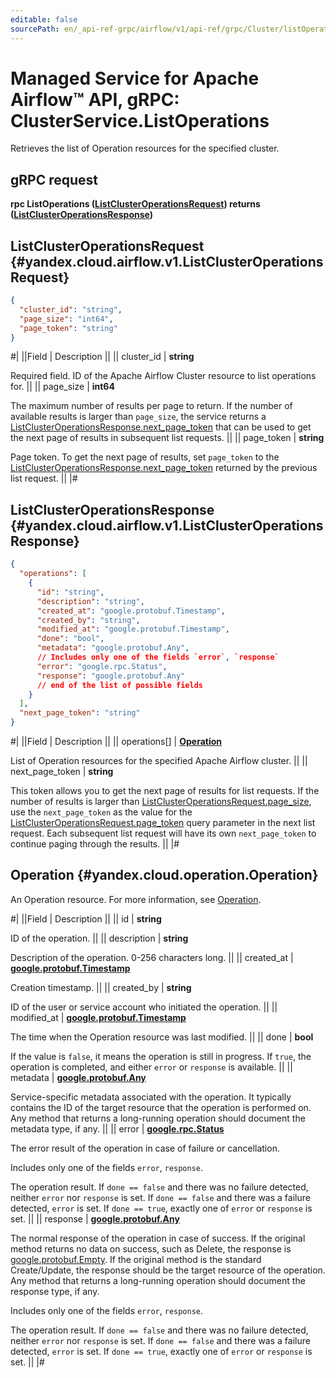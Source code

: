 ```yaml
---
editable: false
sourcePath: en/_api-ref-grpc/airflow/v1/api-ref/grpc/Cluster/listOperations.md
---
```


# Managed Service for Apache Airflow™ API, gRPC: ClusterService.ListOperations

Retrieves the list of Operation resources for the specified cluster.

## gRPC request

**rpc ListOperations ([ListClusterOperationsRequest](#yandex.cloud.airflow.v1.ListClusterOperationsRequest)) returns ([ListClusterOperationsResponse](#yandex.cloud.airflow.v1.ListClusterOperationsResponse))**

## ListClusterOperationsRequest {#yandex.cloud.airflow.v1.ListClusterOperationsRequest}

```json
{
  "cluster_id": "string",
  "page_size": "int64",
  "page_token": "string"
}
```

#|
||Field | Description ||
|| cluster_id | **string**

Required field. ID of the Apache Airflow Cluster resource to list operations for. ||
|| page_size | **int64**

The maximum number of results per page to return. If the number of available
results is larger than `page_size`, the service returns a [ListClusterOperationsResponse.next_page_token](#yandex.cloud.airflow.v1.ListClusterOperationsResponse)
that can be used to get the next page of results in subsequent list requests. ||
|| page_token | **string**

Page token.  To get the next page of results, set `page_token` to the [ListClusterOperationsResponse.next_page_token](#yandex.cloud.airflow.v1.ListClusterOperationsResponse)
returned by the previous list request. ||
|#

## ListClusterOperationsResponse {#yandex.cloud.airflow.v1.ListClusterOperationsResponse}

```json
{
  "operations": [
    {
      "id": "string",
      "description": "string",
      "created_at": "google.protobuf.Timestamp",
      "created_by": "string",
      "modified_at": "google.protobuf.Timestamp",
      "done": "bool",
      "metadata": "google.protobuf.Any",
      // Includes only one of the fields `error`, `response`
      "error": "google.rpc.Status",
      "response": "google.protobuf.Any"
      // end of the list of possible fields
    }
  ],
  "next_page_token": "string"
}
```

#|
||Field | Description ||
|| operations[] | **[Operation](#yandex.cloud.operation.Operation)**

List of Operation resources for the specified Apache Airflow cluster. ||
|| next_page_token | **string**

This token allows you to get the next page of results for list requests. If the number of results
is larger than [ListClusterOperationsRequest.page_size](#yandex.cloud.airflow.v1.ListClusterOperationsRequest), use the `next_page_token` as the value
for the [ListClusterOperationsRequest.page_token](#yandex.cloud.airflow.v1.ListClusterOperationsRequest) query parameter in the next list request.
Each subsequent list request will have its own `next_page_token` to continue paging through the results. ||
|#

## Operation {#yandex.cloud.operation.Operation}

An Operation resource. For more information, see [Operation](/docs/api-design-guide/concepts/operation).

#|
||Field | Description ||
|| id | **string**

ID of the operation. ||
|| description | **string**

Description of the operation. 0-256 characters long. ||
|| created_at | **[google.protobuf.Timestamp](https://developers.google.com/protocol-buffers/docs/reference/google.protobuf#timestamp)**

Creation timestamp. ||
|| created_by | **string**

ID of the user or service account who initiated the operation. ||
|| modified_at | **[google.protobuf.Timestamp](https://developers.google.com/protocol-buffers/docs/reference/google.protobuf#timestamp)**

The time when the Operation resource was last modified. ||
|| done | **bool**

If the value is `false`, it means the operation is still in progress.
If `true`, the operation is completed, and either `error` or `response` is available. ||
|| metadata | **[google.protobuf.Any](https://developers.google.com/protocol-buffers/docs/proto3#any)**

Service-specific metadata associated with the operation.
It typically contains the ID of the target resource that the operation is performed on.
Any method that returns a long-running operation should document the metadata type, if any. ||
|| error | **[google.rpc.Status](https://cloud.google.com/tasks/docs/reference/rpc/google.rpc#status)**

The error result of the operation in case of failure or cancellation.

Includes only one of the fields `error`, `response`.

The operation result.
If `done == false` and there was no failure detected, neither `error` nor `response` is set.
If `done == false` and there was a failure detected, `error` is set.
If `done == true`, exactly one of `error` or `response` is set. ||
|| response | **[google.protobuf.Any](https://developers.google.com/protocol-buffers/docs/proto3#any)**

The normal response of the operation in case of success.
If the original method returns no data on success, such as Delete,
the response is [google.protobuf.Empty](https://developers.google.com/protocol-buffers/docs/reference/google.protobuf#google.protobuf.Empty).
If the original method is the standard Create/Update,
the response should be the target resource of the operation.
Any method that returns a long-running operation should document the response type, if any.

Includes only one of the fields `error`, `response`.

The operation result.
If `done == false` and there was no failure detected, neither `error` nor `response` is set.
If `done == false` and there was a failure detected, `error` is set.
If `done == true`, exactly one of `error` or `response` is set. ||
|#